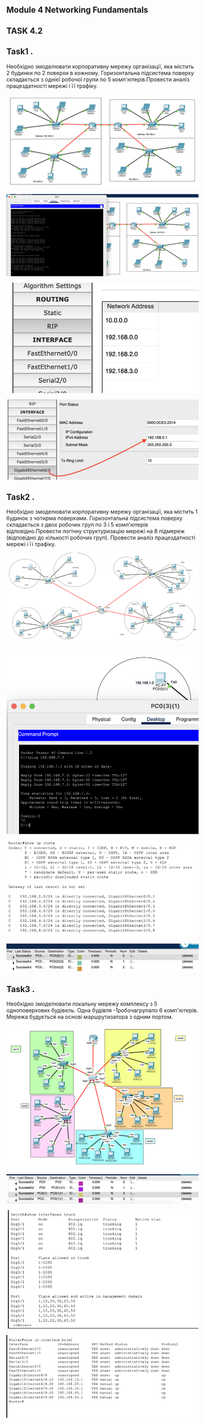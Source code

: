## Module 4 Networking Fundamentals
## TASK 4.2

## Task1 .

Необхідно змоделювати корпоративну мережу організації, яка містить 2  будинки  по  2  поверхи  в  кожному.  Горизонтальна  підсистема  поверху складається з однієї робочої групи по 5 комп'ютерів.Провести аналіз працездатності мережі і її трафіку.

![Image description](./4.2/t1/1.png)

![Image description](./4.2/t1/2.png)

![Image description](./4.2/t1/5.png)

![Image description](./4.2/t1/6.png)


## Task2 .

Необхідно змоделювати корпоративну мережу організації, яка містить 1  будинок  з  чотирма  поверхами.  Горизонтальна  підсистема  поверху складається з двох робочих груп по 3 і 5 комп'ютерів відповідно.Провести логічну структуризацію мережі на 8 підмереж (відповідно до  кількості  робочих  груп).  Провести  аналіз  працездатності  мережі  і  її трафіку.

![Image description](./4.2/t2/3.png)

![Image description](./4.2/t2/4.png)

![Image description](./4.2/t2/5.png)

![Image description](./4.2/t2/6.png)


## Task3 .

Необхідно  змоделювати  локальну  мережу  комплексу  з  5 одноповерхових будівель. Одна будівля -1робочагрупапо 6 комп'ютерів. Мережа будується на основі маршрутизатора з одним портом.

![Image description](./4.2/t3/1.png)

![Image description](./4.2/t3/2.png)

![Image description](./4.2/t3/3.png)

![Image description](./4.2/t3/4.png)
